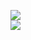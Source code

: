 [![](https://img.shields.io/badge/Made%20With-Github%20Spray-lightgrey.svg?style=for-the-badge&logo=github)](https://github.com/Annihil/github-spray#13252)  
[![](https://i.imgur.com/2DrTn0Z.gif)](https://github.com/Annihil/github-spray)